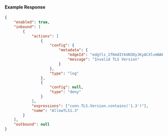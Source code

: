 <!-- Code generated for API Clients. DO NOT EDIT. -->

#### Example Response

```json
{
	"enabled": true,
	"inbound": [
		{
			"actions": [
				{
					"config": {
						"metadata": {
							"edgeId": "edgtls_2fKmdItkUN3OyJKyACXlvmNAE1Y",
							"message": "Invalid TLS Version"
						}
					},
					"type": "log"
				},
				{
					"config": null,
					"type": "deny"
				}
			],
			"expressions": ["conn.TLS.Version.contains('1.3')"],
			"name": "AllowTLS1.3"
		}
	],
	"outbound": null
}
```
